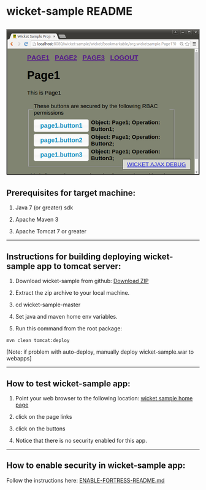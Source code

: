 # wicket-sample README

![wicket sample no security](src/main/javadoc/doc-files/Screenshot-wicket-sample-nosecurity.png "No Secrity")
-------------------------------------------------------------------------------
## Prerequisites for target machine:
1. Java 7 (or greater) sdk

2. Apache Maven 3

3. Apache Tomcat 7 or greater

-------------------------------------------------------------------------------
## Instructions for building deploying wicket-sample app to tomcat server:
1. Download wicket-sample from github: [Download ZIP](https://github.com/shawnmckinney/wicket-sample/archive/master.zip)

2. Extract the zip archive to your local machine.

3. cd wicket-sample-master

4. Set java and maven home env variables.

5. Run this command from the root package:
```
mvn clean tomcat:deploy
```
 [Note: if problem  with auto-deploy, manually deploy wicket-sample.war to webapps]

-------------------------------------------------------------------------------
## How to test wicket-sample app:
1. Point your web browser to the following location: [wicket sample home page](http://localhost:8080/wicket-sample)

2. click on the page links

3. click on the buttons

4. Notice that there is no security enabled for this app.

-------------------------------------------------------------------------------
## How to enable security in wicket-sample app:
 Follow the instructions here: [ENABLE-FORTRESS-README.md](ENABLE-FORTRESS-README.md)